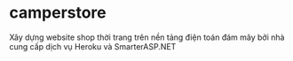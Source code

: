 # camperstore
Xây dựng website shop thời trang trên nền tảng điện toán đám mây bởi nhà cung cấp dịch vụ Heroku và SmarterASP.NET
